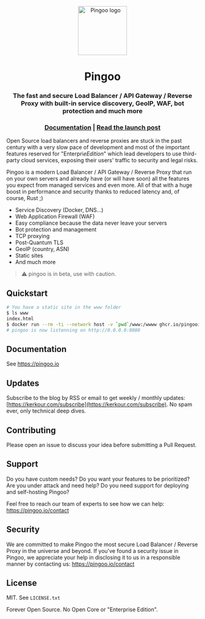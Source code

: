 <p align="center">
  <a href="https://pingoo.io" target="_blank" rel="noopener"><img alt="Pingoo logo" src="https://pingoo.io/icon-256.png" height="128" /></a>
  <h1 align="center">Pingoo</h1>
  <h3 align="center">The fast and secure Load Balancer / API Gateway / Reverse Proxy with built-in service discovery, GeoIP, WAF, bot protection and much more</h3>
  <h3 align="center">
    <a href="https://pingoo.io">Documentation</a> | <a href="https://kerkour.com/announcing-pingoo">Read the launch post</a>
  </h3>
</p>

Open Source load balancers and reverse proxies are stuck in the past century with a very slow pace of development and most of the important features reserved for "Enterpri$e Edition$" which lead developers to use third-party cloud services, exposing their users' traffic to security and legal risks.

Pingoo is a modern Load Balancer / API Gateway / Reverse Proxy that run on your own servers and already have (or will have soon) all the features you expect from managed services and even more. All of that with a huge boost in performance and security thanks to reduced latency and, of course, Rust ;)

* Service Discovery (Docker, DNS...)
* Web Application Firewall (WAF)
* Easy compliance because the data never leave your servers
* Bot protection and management
* TCP proxying
* Post-Quantum TLS
* GeoIP (country, ASN)
* Static sites
* And much more

> ⚠️ pingoo is in beta, use with caution.

## Quickstart

```bash
# You have a static site in the www folder
$ ls www
index.html
$ docker run --rm -ti --network host -v `pwd`/www:/wwww ghcr.io/pingooio/pingoo
# pingoo is now listenning on http://0.0.0.0:8080
```

## Documentation

See https://pingoo.io


## Updates

Subscribe to the blog by RSS or email to get weekly / monthly updates: [https://kerkour.com/subscribe](https://kerkour.com/subscribe). No spam ever, only technical deep dives.


## Contributing

Please open an issue to discuss your idea before submitting a Pull Request.


## Support

Do you have custom needs? Do you want your features to be prioritized? Are you under attack and need help? Do you need support for deploying and self-hosting Pingoo?

Feel free to reach our team of experts to see how we can help: https://pingoo.io/contact


## Security

We are committed to make Pingoo the most secure Load Balancer / Reverse Proxy in the universe and beyond. If you've found a security issue in Pingoo, we appreciate your help in disclosing it to us in a responsible manner by contacting us: https://pingoo.io/contact


## License

MIT. See `LICENSE.txt`

Forever Open Source. No Open Core or "Enterprise Edition".
